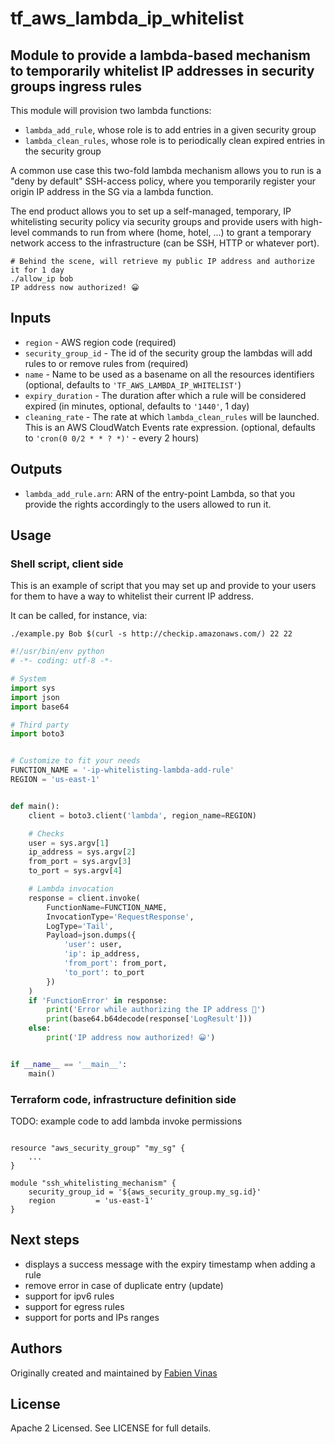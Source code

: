 # tf_aws_lambda_ip_whitelist 

## Module to provide a lambda-based mechanism to temporarily whitelist IP addresses in security groups ingress rules

This module will provision two lambda functions:
- `lambda_add_rule`, whose role is to add entries in a given security group
- `lambda_clean_rules`, whose role is to periodically clean expired entries in the security group

A common use case this two-fold lambda mechanism allows you to run is a "deny by default" SSH-access policy, where you temporarily register your origin IP address in the SG via a lambda function.

The end product allows you to set up a self-managed, temporary, IP whitelisting security policy via security groups and provide users with high-level commands to run from where (home, hotel, …) to grant a temporary network access to the infrastructure (can be SSH, HTTP or whatever port).

```shell
# Behind the scene, will retrieve my public IP address and authorize it for 1 day
./allow_ip bob
IP address now authorized! 😀
```

## Inputs

  * `region` - AWS region code (required)
  * `security_group_id` - The id of the security group the lambdas will add rules to or remove rules from (required)
  * `name` - Name to be used as a basename on all the resources identifiers (optional, defaults to `'TF_AWS_LAMBDA_IP_WHITELIST'`)
  * `expiry_duration` - The duration after which a rule will be considered expired (in minutes, optional, defaults to `'1440'`, 1 day)
  * `cleaning_rate` - The rate at which `lambda_clean_rules` will be launched. This is an AWS CloudWatch Events rate expression. (optional, defaults to `'cron(0 0/2 * * ? *)'` - every 2 hours)

## Outputs

  * `lambda_add_rule.arn`: ARN of the entry-point Lambda, so that you provide the rights accordingly to the users allowed to run it.

## Usage

### Shell script, client side

This is an example of script that you may set up and provide to your users for them to have a way to whitelist their current IP address.

It can be called, for instance, via:

```shell
./example.py Bob $(curl -s http://checkip.amazonaws.com/) 22 22
```

```python
#!/usr/bin/env python
# -*- coding: utf-8 -*-

# System
import sys
import json
import base64

# Third party
import boto3


# Customize to fit your needs
FUNCTION_NAME = '-ip-whitelisting-lambda-add-rule'
REGION = 'us-east-1'


def main():
    client = boto3.client('lambda', region_name=REGION)

    # Checks
    user = sys.argv[1]
    ip_address = sys.argv[2]
    from_port = sys.argv[3]
    to_port = sys.argv[4]

    # Lambda invocation
    response = client.invoke(
        FunctionName=FUNCTION_NAME,
        InvocationType='RequestResponse',
        LogType='Tail',
        Payload=json.dumps({
            'user': user,
            'ip': ip_address,
            'from_port': from_port,
            'to_port': to_port
        })
    )
    if 'FunctionError' in response:
        print('Error while authorizing the IP address 🙁')
        print(base64.b64decode(response['LogResult']))
    else:
        print('IP address now authorized! 😀')


if __name__ == '__main__':
    main()

```

### Terraform code, infrastructure definition side

TODO: example code to add lambda invoke permissions

```hcl

resource "aws_security_group" "my_sg" {
    ...
}

module "ssh_whitelisting_mechanism" {
    security_group_id = '${aws_security_group.my_sg.id}'
    region         = 'us-east-1'
}
```

## Next steps

- displays a success message with the expiry timestamp when adding a rule
- remove error in case of duplicate entry (update)
- support for ipv6 rules
- support for egress rules
- support for ports and IPs ranges

## Authors

Originally created and maintained by [Fabien Vinas](https://github.com/fvinas)

## License

Apache 2 Licensed. See LICENSE for full details.
